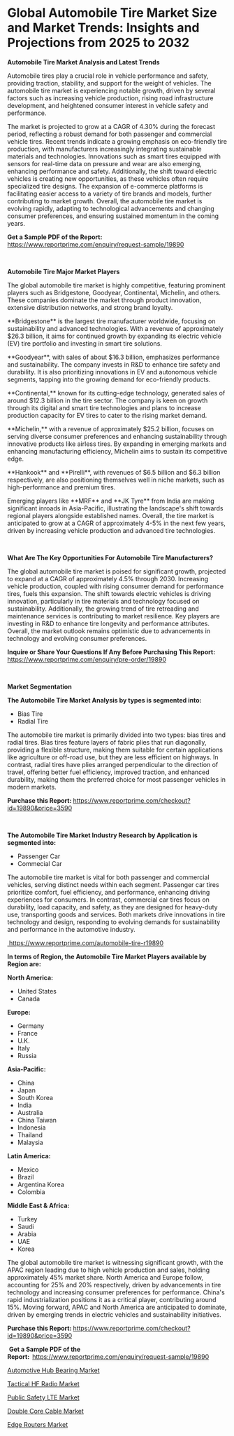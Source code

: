 <p><h1>Global Automobile Tire Market Size and Market Trends: Insights and Projections from 2025 to 2032</h1></p><p><strong>Automobile Tire Market Analysis and Latest Trends</strong></p>
<p><p>Automobile tires play a crucial role in vehicle performance and safety, providing traction, stability, and support for the weight of vehicles. The automobile tire market is experiencing notable growth, driven by several factors such as increasing vehicle production, rising road infrastructure development, and heightened consumer interest in vehicle safety and performance. </p><p>The market is projected to grow at a CAGR of 4.30% during the forecast period, reflecting a robust demand for both passenger and commercial vehicle tires. Recent trends indicate a growing emphasis on eco-friendly tire production, with manufacturers increasingly integrating sustainable materials and technologies. Innovations such as smart tires equipped with sensors for real-time data on pressure and wear are also emerging, enhancing performance and safety. Additionally, the shift toward electric vehicles is creating new opportunities, as these vehicles often require specialized tire designs. The expansion of e-commerce platforms is facilitating easier access to a variety of tire brands and models, further contributing to market growth. Overall, the automobile tire market is evolving rapidly, adapting to technological advancements and changing consumer preferences, and ensuring sustained momentum in the coming years.</p></p>
<p><strong>Get a Sample PDF of the Report:&nbsp;</strong> <a href="https://www.reportprime.com/enquiry/request-sample/19890?utm_campaign=2662&utm_medium=2&utm_source=Github&utm_content=ia&utm_term=17032025&utm_id=automobile-tire">https://www.reportprime.com/enquiry/request-sample/19890</a></p>
<p>&nbsp;</p>
<p><strong>Automobile Tire Major Market Players</strong></p>
<p><p>The global automobile tire market is highly competitive, featuring prominent players such as Bridgestone, Goodyear, Continental, Michelin, and others. These companies dominate the market through product innovation, extensive distribution networks, and strong brand loyalty.</p><p>**Bridgestone** is the largest tire manufacturer worldwide, focusing on sustainability and advanced technologies. With a revenue of approximately $26.3 billion, it aims for continued growth by expanding its electric vehicle (EV) tire portfolio and investing in smart tire solutions.</p><p>**Goodyear**, with sales of about $16.3 billion, emphasizes performance and sustainability. The company invests in R&D to enhance tire safety and durability. It is also prioritizing innovations in EV and autonomous vehicle segments, tapping into the growing demand for eco-friendly products.</p><p>**Continental,** known for its cutting-edge technology, generated sales of around $12.3 billion in the tire sector. The company is keen on growth through its digital and smart tire technologies and plans to increase production capacity for EV tires to cater to the rising market demand.</p><p>**Michelin,** with a revenue of approximately $25.2 billion, focuses on serving diverse consumer preferences and enhancing sustainability through innovative products like airless tires. By expanding in emerging markets and enhancing manufacturing efficiency, Michelin aims to sustain its competitive edge.</p><p>**Hankook** and **Pirelli**, with revenues of $6.5 billion and $6.3 billion respectively, are also positioning themselves well in niche markets, such as high-performance and premium tires.</p><p>Emerging players like **MRF** and **JK Tyre** from India are making significant inroads in Asia-Pacific, illustrating the landscape's shift towards regional players alongside established names. Overall, the tire market is anticipated to grow at a CAGR of approximately 4-5% in the next few years, driven by increasing vehicle production and advanced tire technologies.</p></p>
<p>&nbsp;</p>
<p><strong>What Are The Key Opportunities For Automobile Tire Manufacturers?</strong></p>
<p><p>The global automobile tire market is poised for significant growth, projected to expand at a CAGR of approximately 4.5% through 2030. Increasing vehicle production, coupled with rising consumer demand for performance tires, fuels this expansion. The shift towards electric vehicles is driving innovation, particularly in tire materials and technology focused on sustainability. Additionally, the growing trend of tire retreading and maintenance services is contributing to market resilience. Key players are investing in R&D to enhance tire longevity and performance attributes. Overall, the market outlook remains optimistic due to advancements in technology and evolving consumer preferences.</p></p>
<p><strong>Inquire or Share Your Questions If Any Before Purchasing This Report:</strong> <a href="https://www.reportprime.com/enquiry/pre-order/19890?utm_campaign=2662&utm_medium=2&utm_source=Github&utm_content=ia&utm_term=17032025&utm_id=automobile-tire">https://www.reportprime.com/enquiry/pre-order/19890</a></p>
<p>&nbsp;</p>
<p><strong>Market Segmentation</strong></p>
<p><strong>The Automobile Tire Market Analysis by types is segmented into:</strong></p>
<p><ul><li>Bias Tire</li><li>Radial Tire</li></ul></p>
<p><p>The automobile tire market is primarily divided into two types: bias tires and radial tires. Bias tires feature layers of fabric plies that run diagonally, providing a flexible structure, making them suitable for certain applications like agriculture or off-road use, but they are less efficient on highways. In contrast, radial tires have plies arranged perpendicular to the direction of travel, offering better fuel efficiency, improved traction, and enhanced durability, making them the preferred choice for most passenger vehicles in modern markets.</p></p>
<p><strong>Purchase this Report:&nbsp;</strong><a href="https://www.reportprime.com/checkout?id=19890&price=3590&utm_campaign=2662&utm_medium=2&utm_source=Github&utm_content=ia&utm_term=17032025&utm_id=automobile-tire">https://www.reportprime.com/checkout?id=19890&price=3590</a></p>
<p>&nbsp;</p>
<p><strong>The Automobile Tire Market Industry Research by Application is segmented into:</strong></p>
<p><ul><li>Passenger Car</li><li>Commecial Car</li></ul></p>
<p><p>The automobile tire market is vital for both passenger and commercial vehicles, serving distinct needs within each segment. Passenger car tires prioritize comfort, fuel efficiency, and performance, enhancing driving experiences for consumers. In contrast, commercial car tires focus on durability, load capacity, and safety, as they are designed for heavy-duty use, transporting goods and services. Both markets drive innovations in tire technology and design, responding to evolving demands for sustainability and performance in the automotive industry.</p></p>
<p><a href="https://www.reportprime.com/automobile-tire-r19890?utm_campaign=2662&utm_medium=2&utm_source=Github&utm_content=ia&utm_term=17032025&utm_id=automobile-tire">&nbsp;https://www.reportprime.com/automobile-tire-r19890</a></p>
<p><strong>In terms of Region, the Automobile Tire Market Players available by Region are:</strong></p>
<p>
    <p> <strong> North America: </strong>
        <ul>
            <li>United States</li>
            <li>Canada</li>
        </ul>
        </p> 
    <p> <strong> Europe: </strong>
        <ul>
            <li>Germany</li>
            <li>France</li>
            <li>U.K.</li>
            <li>Italy</li>
            <li>Russia</li>
        </ul>
        </p> 
    <p> <strong> Asia-Pacific: </strong>
        <ul>
            <li>China</li>
            <li>Japan</li>
            <li>South Korea</li>
            <li>India</li>
            <li>Australia</li>
            <li>China Taiwan</li>
            <li>Indonesia</li>
            <li>Thailand</li>
            <li>Malaysia</li>
        </ul>
        </p> 
    <p> <strong> Latin America: </strong>
        <ul>
            <li>Mexico</li>
            <li>Brazil</li>
            <li>Argentina Korea</li>
            <li>Colombia</li>
        </ul>
        </p> 
    <p> <strong> Middle East & Africa: </strong>
        <ul>
            <li>Turkey</li>
            <li>Saudi</li>
            <li>Arabia</li>
            <li>UAE</li>
            <li>Korea</li>
        </ul>
    </p>
    </p>
<p><p>The global automobile tire market is witnessing significant growth, with the APAC region leading due to high vehicle production and sales, holding approximately 45% market share. North America and Europe follow, accounting for 25% and 20% respectively, driven by advancements in tire technology and increasing consumer preferences for performance. China's rapid industrialization positions it as a critical player, contributing around 15%. Moving forward, APAC and North America are anticipated to dominate, driven by emerging trends in electric vehicles and sustainability initiatives.</p></p>
<p><strong>Purchase this Report: </strong><a href="https://www.reportprime.com/checkout?id=19890&price=3590&utm_campaign=2662&utm_medium=2&utm_source=Github&utm_content=ia&utm_term=17032025&utm_id=automobile-tire">https://www.reportprime.com/checkout?id=19890&price=3590</a></p>
<p>&nbsp;<strong>Get a Sample PDF of the Report:&nbsp;&nbsp;</strong><a href="https://www.reportprime.com/enquiry/request-sample/19890?utm_campaign=2662&utm_medium=2&utm_source=Github&utm_content=ia&utm_term=17032025&utm_id=automobile-tire">https://www.reportprime.com/enquiry/request-sample/19890</a></p>
<p><strong></strong></p>
<p><p><a href="https://github.com/yankimber90yankim/Market-Research-Report-List-1/blob/main/automotive-hub-bearing-market.md?utm_campaign=2662&utm_medium=2&utm_source=Github&utm_content=ia&utm_term=17032025&utm_id=automobile-tire">Automotive Hub Bearing Market</a></p><p><a href="https://www.linkedin.com/pulse/forecast-of149-cagr-study-tactical-hf-radio-market-analysis-report-dzhzc?utm_campaign=2662&utm_medium=2&utm_source=Github&utm_content=ia&utm_term=17032025&utm_id=automobile-tire">Tactical HF Radio Market</a></p><p><a href="https://www.linkedin.com/pulse/public-safety-lte-market-segmentation-applications-types-growth-qty6e?utm_campaign=2662&utm_medium=2&utm_source=Github&utm_content=ia&utm_term=17032025&utm_id=automobile-tire">Public Safety LTE Market</a></p><p><a href="https://www.linkedin.com/pulse/global-analysis-double-core-cable-market-size-scope-2025-2032-1stzc?utm_campaign=2662&utm_medium=2&utm_source=Github&utm_content=ia&utm_term=17032025&utm_id=automobile-tire">Double Core Cable Market</a></p><p><a href="https://www.linkedin.com/pulse/thorough-analysis-global-regional-development-edge-aj5me?utm_campaign=2662&utm_medium=2&utm_source=Github&utm_content=ia&utm_term=17032025&utm_id=automobile-tire">Edge Routers Market</a></p></p>